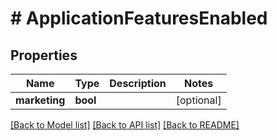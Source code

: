 # # ApplicationFeaturesEnabled

## Properties

Name | Type | Description | Notes
------------ | ------------- | ------------- | -------------
**marketing** | **bool** |  | [optional]

[[Back to Model list]](../../README.md#models) [[Back to API list]](../../README.md#endpoints) [[Back to README]](../../README.md)
